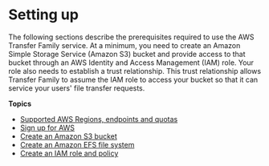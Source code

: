 # Setting up<a name="setting-up"></a>

The following sections describe the prerequisites required to use the AWS Transfer Family service\. At a minimum, you need to create an Amazon Simple Storage Service \(Amazon S3\) bucket and provide access to that bucket through an AWS Identity and Access Management \(IAM\) role\. Your role also needs to establish a trust relationship\. This trust relationship allows Transfer Family to assume the IAM role to access your bucket so that it can service your users' file transfer requests\.

**Topics**
+ [Supported AWS Regions, endpoints and quotas](regions.md)
+ [Sign up for AWS](requirements-aws-signup.md)
+ [Create an Amazon S3 bucket](requirements-S3.md)
+ [Create an Amazon EFS file system](requirements-efs.md)
+ [Create an IAM role and policy](requirements-roles.md)